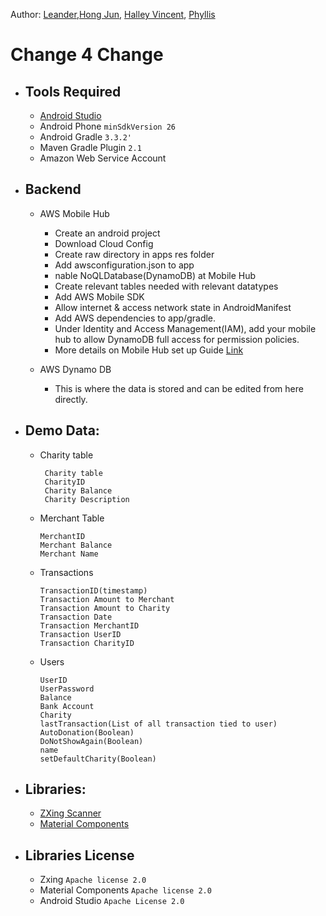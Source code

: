 Author: [Leander](leander.ymg@gmail.com),[Hong Jun](hong.jun.teoh@accenture.com), [Halley Vincent](yeohalleyvincent@gmail.com), [Phyllis](phyllis.thong.en@gmail.com)

# Change 4 Change

- ## Tools Required
  - [Android Studio](https://developer.android.com/studio)
  - Android Phone `minSdkVersion 26`
  - Android Gradle `3.3.2'`
  - Maven Gradle Plugin `2.1`
  - Amazon Web Service Account
  
  
- ## Backend   
  - AWS Mobile Hub 
    - Create an android project 
    - Download Cloud Config
    - Create raw directory in apps res folder
    - Add awsconfiguration.json to app
    - nable NoQLDatabase(DynamoDB) at Mobile Hub
    - Create relevant tables needed with relevant datatypes
    - Add AWS Mobile SDK 
    - Allow internet & access network state in AndroidManifest
    - Add AWS dependencies to app/gradle.
    - Under Identity and Access Management(IAM), add your mobile hub to allow DynamoDB full access for permission policies. 
    - More details on Mobile Hub set up Guide [Link](https://docs.aws.amazon.com/aws-mobile/latest/developerguide/mobile-hub-getting-started.html#mobile-hub-add-aws-mobile-sdk-connect-to-your-backend)

  - AWS Dynamo DB
    - This is where the data is stored and can be edited from here directly. 

- ## Demo Data: 
  - Charity table
    ```
     Charity table
     CharityID
     Charity Balance
     Charity Description 
    ```
   - Merchant Table
     ```
     MerchantID
     Merchant Balance
     Merchant Name
     ```
   - Transactions
     ```
     TransactionID(timestamp)
     Transaction Amount to Merchant
     Transaction Amount to Charity
     Transaction Date
     Transaction MerchantID
     Transaction UserID
     Transaction CharityID
     ```
   - Users
     ```
     UserID
     UserPassword
     Balance
     Bank Account
     Charity
     lastTransaction(List of all transaction tied to user)
     AutoDonation(Boolean)
     DoNotShowAgain(Boolean)
     name
     setDefaultCharity(Boolean)
     ```

- ## Libraries:
  - [ZXing Scanner](https://github.com/zxing/zxing) 
  - [Material Components](https://material.io/)

  
- ## Libraries License
  - Zxing `Apache license 2.0`
  - Material Components `Apache license 2.0`
  - Android Studio `Apache License 2.0`


